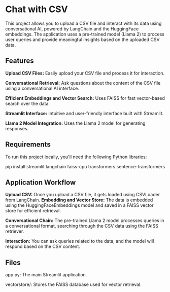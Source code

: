 # Chat with CSV 
This project allows you to upload a CSV file and interact with its data using conversational AI, powered by LangChain and the HuggingFace embeddings. The application uses a pre-trained model (Llama 2) to process user queries and provide meaningful insights based on the uploaded CSV data.

## Features
**Upload CSV Files:** Easily upload your CSV file and process it for interaction.

**Conversational Retrieval:** Ask questions about the content of the CSV file using a conversational AI interface.

**Efficient Embeddings and Vector Search:** Uses FAISS for fast vector-based search over the data.

**Streamlit Interface:** Intuitive and user-friendly interface built with Streamlit.

**Llama 2 Model Integration:** Uses the Llama 2 model for generating responses.

## Requirements
To run this project locally, you'll need the following Python libraries:

pip install streamlit langchain faiss-cpu transformers sentence-transformers


## Application Workflow
**Upload CSV:** Once you upload a CSV file, it gets loaded using CSVLoader from LangChain.
**Embedding and Vector Store:** The data is embedded using the HuggingFaceEmbeddings model and saved in a FAISS vector store for efficient retrieval.

**Conversational Chain:** The pre-trained Llama 2 model processes queries in a conversational format, searching through the CSV data using the FAISS retriever.

**Interaction:** You can ask queries related to the data, and the model will respond based on the CSV content.

## Files
app.py: The main Streamlit application.

vectorstore/: Stores the FAISS database used for vector retrieval.




